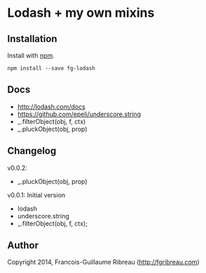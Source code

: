 # Lodash + my own mixins


## Installation

Install with [npm](https://npmjs.org/package/fg-lodash).

    npm install --save fg-lodash

## Docs

- http://lodash.com/docs
- https://github.com/epeli/underscore.string
- _.filterObject(obj, f, ctx)
- _.pluckObject(obj, prop)

## Changelog

v0.0.2: 

- _.pluckObject(obj, prop)

v0.0.1: Initial version

- lodash
- underscore.string
- _.filterObject(obj, f, ctx);

## Author

Copyright 2014, Francois-Guillaume Ribreau (http://fgribreau.com)
